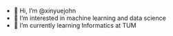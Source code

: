 - 👋 Hi, I’m @xinyuejohn
- 👀 I’m interested in machine learning and data science
- 🌱 I’m currently learning Informatics at TUM

<!---
xinyuejohn/xinyuejohn is a ✨ special ✨ repository because its `README.md` (this file) appears on your GitHub profile.
You can click the Preview link to take a look at your changes.
--->
